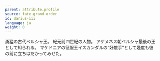 ```yaml
---
parent: attribute.profile
source: fate-grand-order
id: darius-iii
language: ja
weight: 0
---
```


勇猛の古代ペルシャ王。
紀元前四世紀の人物。
アケメネス朝ペルシャ最後の王として知られる。
マケドニアの征服王イスカンダルの“好敵手”として幾度も彼の前に立ちはだかってみせた。
